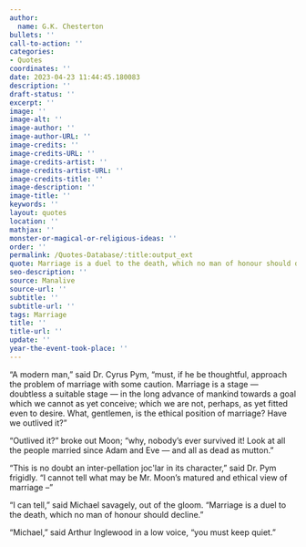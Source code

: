 ```yaml
---
author:
  name: G.K. Chesterton
bullets: ''
call-to-action: ''
categories:
- Quotes
coordinates: ''
date: 2023-04-23 11:44:45.180083
description: ''
draft-status: ''
excerpt: ''
image: ''
image-alt: ''
image-author: ''
image-author-URL: ''
image-credits: ''
image-credits-URL: ''
image-credits-artist: ''
image-credits-artist-URL: ''
image-credits-title: ''
image-description: ''
image-title: ''
keywords: ''
layout: quotes
location: ''
mathjax: ''
monster-or-magical-or-religious-ideas: ''
order: ''
permalink: /Quotes-Database/:title:output_ext
quote: Marriage is a duel to the death, which no man of honour should decline.
seo-description: ''
source: Manalive
source-url: ''
subtitle: ''
subtitle-url: ''
tags: Marriage
title: ''
title-url: ''
update: ''
year-the-event-took-place: ''
---
```


“A modern man,” said Dr. Cyrus Pym, “must, if he be thoughtful, approach the  problem of marriage with some caution. Marriage is a stage — doubtless a suitable stage — in the long advance of mankind towards a goal which we cannot as yet conceive; which we are not, perhaps, as yet fitted even to desire. What, gentlemen, is the ethical position of marriage? Have we outlived it?”

“Outlived it?” broke out Moon; “why, nobody’s ever survived it! Look at all the people married since Adam and Eve — and all as dead as mutton.”

“This is no doubt an inter-pellation joc'lar in its character,” said Dr. Pym frigidly. “I cannot tell what may be Mr. Moon’s matured and ethical view of marriage –”

“I can tell,” said Michael savagely,  out of the gloom. “Marriage is a duel to the death, which no man of honour should decline.”

“Michael,” said Arthur Inglewood in a low voice, “you must keep quiet.”